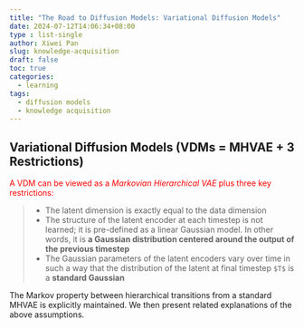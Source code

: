 ```yaml
---
title: "The Road to Diffusion Models: Variational Diffusion Models"
date: 2024-07-12T14:06:34+08:00
type : list-single
author: Xiwei Pan
slug: knowledge-acquisition
draft: false
toc: true
categories:
  - learning
tags:
  - diffusion models
  - knowledge acquisition
---
```

## Variational Diffusion Models (VDMs = MHVAE + 3 Restrictions)

<font color=Red>A VDM can be viewed as a *Markovian Hierarchical VAE* plus three key restrictions:</font>
> - The latent dimension is exactly equal to the data dimension
> - The structure of the latent encoder at each timestep is not learned; it is pre-defined as a linear Gaussian model. In other words, it is **a Gaussian distribution centered around the output of the previous timestep**
> - The Gaussian parameters of the latent encoders vary over time in such a way that the distribution of the latent at final timestep `$T$` is a **standard Gaussian**

The Markov property between hierarchical transitions from a standard MHVAE is explicitly maintained. We then present related explanations of the above assumptions.